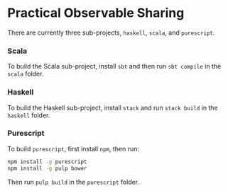 # Practical Observable Sharing

There are currently three sub-projects, `haskell`, `scala`, and `purescript`.

### Scala

To build the Scala sub-project, install `sbt` and then run `sbt compile` in the `scala` folder.

### Haskell

To build the Haskell sub-project, install `stack` and run `stack build` in the `haskell` folder.

### Purescript

To build `purescript`, first install `npm`, then run:
```bash
npm install -g purescript
npm install -g pulp bower
```
Then run `pulp build` in the `purescript` folder.